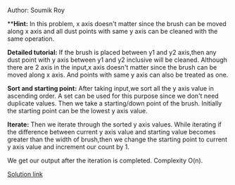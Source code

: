 Author: Soumik Roy

**<b>Hint:</b> In this problem, x axis doesn't matter since the brush can be moved along x axis and all dust points with same y axis can be cleaned with 
the same operation.

<b>Detailed tutorial:</b> If the brush is placed between y1 and y2 axis,then any dust point with y axis between y1 and y2 inclusive will be cleaned. Although there are 
2 axis in the input,x axis doesn't matter since the brush can be moved along x axis. And points with same y axis can also be treated as one.

<b>Sort and starting point:</b> After taking input,we sort all the y axis value in ascending order. A set can be used for this purpose since we don't need duplicate values. Then we take a starting/down point
of the brush. Initially the starting point can be the lowest y axis value.

<b>Iterate:</b> Then we iterate through the sorted y axis values. While iterating if the difference between current y axis value and starting value
becomes greater than the width of brush,then we change the starting point to current y axis value and increment our count by 1. 

We get our output after the iteration is completed. Complexity O(n).

[Solution link](https://github.com/soumik9876/Lightoj-solutions/blob/master/Lightoj%201016%20-%20Brush%20(II).cpp)
